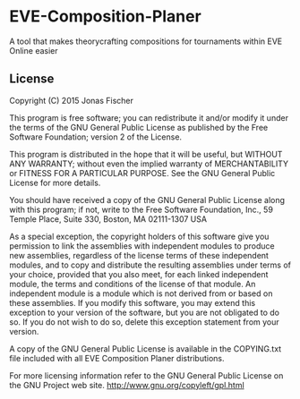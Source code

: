 # EVE-Composition-Planer
A tool that makes theorycrafting compositions for tournaments within EVE Online easier


License
-------
Copyright (C) 2015 Jonas Fischer

This program is free software; you can redistribute it and/or modify it under the terms of the GNU General Public License as published by the Free Software Foundation; version 2 of the License.

This program is distributed in the hope that it will be useful, but WITHOUT ANY WARRANTY; without even the implied warranty of MERCHANTABILITY or FITNESS FOR A PARTICULAR PURPOSE. See the GNU General Public License for more details.

You should have received a copy of the GNU General Public License along with this program; if not, write to the Free Software Foundation, Inc., 59 Temple Place, Suite 330, Boston, MA 02111-1307 USA

As a special exception, the copyright holders of this software give you permission to link the assemblies with independent modules to produce new assemblies, regardless of the license terms of these independent modules, and to copy and distribute the resulting assemblies under terms of your choice, provided that you also meet, for each linked independent module, the terms and conditions of the license of that module. An independent module is a module which is not derived from or based on these assemblies. If you modify this software, you may extend this exception to your version of the software, but you are not obligated to do so. If you do not wish to do so, delete this exception statement from your version.

A copy of the GNU General Public License is available in the COPYING.txt file included with all EVE Composition Planer distributions.

For more licensing information refer to the GNU General Public License on the GNU Project web site. http://www.gnu.org/copyleft/gpl.html